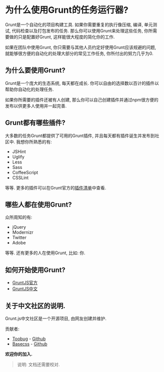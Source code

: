 # 为什么使用Grunt的任务运行器?

Grunt是一个自动化的项目构建工具. 如果你需要重复的执行像压缩, 编译, 单元测试, 代码检查以及打包发布的任务. 那么你可以使用Grunt来处理这些任务, 你所需要做的只是配置好Grunt, 这样能很大程度的简化你的工作. 

如果在团队中使用Grunt, 你只需要与其他人员约定好使用Grunt应该规避的问题, 就能够很方便的自动化的处理大部分的常见工作任务, 你所付出的努力几乎为0.

## 为什么要使用Grunt?

Grunt是一个庞大的生态系统, 每天都在成长. 你可以自由的选择数以百计的插件以帮助你自动化的处理任务.

如果你所需要的插件还被有人创建, 那么你可以自己创建插件并通过npm很方便的发布以供更多人使用并一起完善. 

## Grunt都有哪些插件?

大多数的任务Grunt都提供了可用的Grunt插件, 并且每天都有插件诞生并发布到社区中. 我想你所熟悉的有:

+ JSHint
+ Uglify
+ Less
+ Sass
+ CoffeeScript
+ CSSLint

等等. 更多的插件可以在Grunt官方的[插件清单](http://gruntjs.com/plugins)中查看.

## 哪些人都在使用Grunt?

众所周知的有:

+ jQuery
+ Modernizr
+ Twitter
+ Adobe

等等. 还有更多的人在使用Grunt, 比如: 你.

## 如何开始使用Grunt?

+ [GruntJS官方](http://www.gruntjs.com/)
+ [GruntJS中文](http://www.gruntjs.org/)

## 关于中文社区的说明.

Grunt.js中文社区是一个开源项目, 由网友创建并维护.

贡献者:

+ [Toobug](http://www.toobug.net/) - [Github](https://github.com/TooooBug)
+ [Basecss](http://weibo.com/html5mm) - [Github](https://github.com/basestyle)

**欢迎你的加入.**

> 说明: 文档还需要校对.
